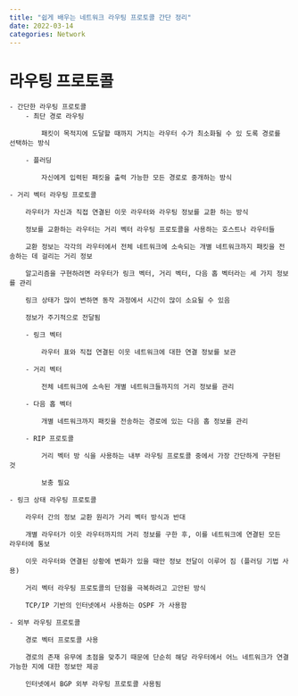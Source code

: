 ```yaml
---
title: "쉽게 배우는 네트워크 라우팅 프로토콜 간단 정리"
date: 2022-03-14
categories: Network
---
```


# 라우팅 프로토콜
    - 간단한 라우팅 프로토콜
        - 최단 경로 라우팅
            
            패킷이 목적지에 도달할 때까지 거치는 라우터 수가 최소화될 수 있 도록 경로를 선택하는 방식
            
        - 플러딩
            
            자신에게 입력된 패킷을 출력 가능한 모든 경로로 중개하는 방식
            
    - 거리 벡터 라우팅 프로토콜
        
        라우터가 자신과 직접 연결된 이웃 라우터와 라우팅 정보를 교환 하는 방식
        
        정보를 교환하는 라우터는 거리 벡터 라우팅 프로토콜을 사용하는 호스트나 라우터들
        
        교환 정보는 각각의 라우터에서 전체 네트워크에 소속되는 개별 네트워크까지 패킷을 전송하는 데 걸리는 거리 정보
        
        알고리즘을 구현하려면 라우터가 링크 벡터, 거리 벡터, 다음 홉 벡터라는 세 가지 정보를 관리
        
        링크 상태가 많이 변하면 동작 과정에서 시간이 많이 소요될 수 있음
        
        정보가 주기적으로 전달됨
        
        - 링크 벡터
            
            라우터 표와 직접 연결된 이웃 네트워크에 대한 연결 정보를 보관
            
        - 거리 벡터
            
            전체 네트워크에 소속된 개별 네트워크들까지의 거리 정보를 관리
            
        - 다음 홉 벡터
            
            개별 네트워크까지 패킷을 전송하는 경로에 있는 다음 홉 정보를 관리
            
        - RIP 프로토콜
            
            거리 벡터 방 식을 사용하는 내부 라우팅 프로토콜 중에서 가장 간단하게 구현된 것
            
            보충 필요
            
    - 링크 상태 라우팅 프로토콜
        
        라우터 간의 정보 교환 원리가 거리 벡터 방식과 반대
        
        개별 라우터가 이웃 라우터까지의 거리 정보를 구한 후, 이를 네트워크에 연결된 모든 라우터에 통보
        
        이웃 라우터와 연결된 상황에 변화가 있을 때만 정보 전달이 이루어 짐 (플러딩 기법 사용)
        
        거리 벡터 라우팅 프로토콜의 단점을 극복하려고 고안된 방식
        
        TCP/IP 기반의 인터넷에서 사용하는 OSPF 가 사용함
        
    - 외부 라우팅 프로토콜
        
        경로 벡터 프로토콜 사용
        
        경로의 존재 유무에 초점을 맞추기 때문에 단순히 해당 라우터에서 어느 네트워크가 연결 가능한 지에 대한 정보만 제공
        
        인터넷에서 BGP 외부 라우팅 프로토콜 사용됨
